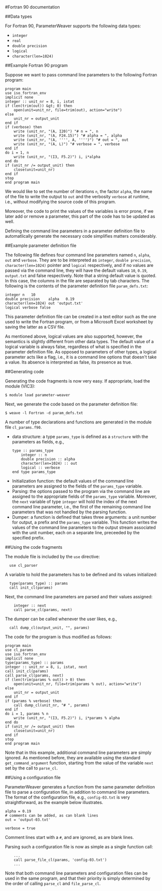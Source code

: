 #Fortran 90 documentation

##Data types

For Fortran 90, ParameterWeaver supports the following data types:

  * `integer`
  * `real`
  * `double precision`
  * `logical`
  * `character(len=1024)`

##Example Fortran 90 program

Suppose we want to pass command line parameters to the following Fortran
program:
```
program main
use iso_fortran_env
implicit none
integer :: unit_nr = 8, i, istat
if (len(trim(out)) &gt; 0) then
    open(unit=unit_nr, file=trim(out), action="write")
else
    unit_nr = output_unit
end if
if (verbose) then
    write (unit_nr, "(A, I20)") "# n = ", n
    write (unit_nr, "(A, F24.15)") "# alpha = ", alpha
    write (unit_nr, "(A, '''', A, '''')") "# out = ", out
    write (unit_nr, "(A, L)") "# verbose = ", verbose
end if
do i = 1, n
    write (unit_nr, "(I3, F5.2)") i, i*alpha
end do
if (unit_nr /= output_unit) then
    close(unit=unit_nr)
end if
stop
end program main
```
We would like to set the number of iterations `n`, the factor `alpha`, the
name of the file to write the output to `out` and the verbosity `verbose`
at runtime, i.e., without modifying the source code of this program.

Moreover, the code to print the values of the variables is error prone, if
we later add or remove a parameter, this part of the code has to be updated
as well.

Defining the command line parameters in a parameter definition file to
automatlically generate the necessary code simplifies matters considerably.

##Example parameter definition file

The following file defines four command line parameters named `n`, `alpha`,
`out` and `verbose`.  They are to be interpreted as `integer`, `double
precision`, `character(len=1024)` pointer and `logical` respectively, and
if no values are passed via the command line, they will have the default
values `10`, `0.19`, `output.txt` and false respectively.  Note that a
string default value is quoted.  In this case, the columns in the file are
separated by tab characters.  The following is the contents of the
parameter definition file `param_defs.txt`:
```
integer	n	10
double precision	alpha	0.19
character(len=1024)	out	'output.txt'
logical	verbose	false
```
This parameter definition file can be created in a text editor such as the
one used to write the Fortran program, or from a Microsoft Excel worksheet
by saving the latter as a CSV file.

As mentioned above, logical values are also supported, however, the
semantics is slightly different from other data types.  The default value
of a logical variable is always false, regardless of what is specified in
the parameter definition file.  As opposed to parameters of other types, a
logical parameter acts like a flag, i.e., it is a command line options that
doesn't take a value.  Its absence is interpreted as false, its presence as
true.

##Generating code

Generating the code fragments is now very easy.  If appropriate, load the
module (VIC3):
```
$ module load parameter-weaver
```
Next, we generate the code based on the parameter definition file:
```
$ weave -l Fortran -d param_defs.txt
```
A number of type declarations and functions are generated in the module
file `cl_params.f90`.

  * data structure: a type `params_type` is defined as a `structure` with
    the parameters as fields, e.g.,
    ```
    type :: params_type
        integer :: n
        double precision :: alpha
        character(len=1024) :: out
        logical :: verbose
    end type params_type
    ```
  * Initialization function: the default values of the command line
    parameters are assigned to the fields of the `params_type` variable.
  * Parsing: the options passed to the program via the command line are
    assigned to the appropriate fields of the `params_type` variable.
    Moreover, the `next` variable of type `integer` will hold the index of
    the next command line parameter, i.e., the first of the remaining
    command line parameters that was not handled by the parsing function.
  * Dumper: a function is defined that takes three arguments: a unit number
    for output, a prefix and the `params_type` variable.  This function
    writes the values of the command line parameters to the output stream
    associated with the unit number, each on a separate line, preceeded by
    the specified prefix.

##Using the code fragments

The module file is included by the `use` directive:
```
  use cl_parser
```
A variable to hold the parameters has to be defined and its values
initialized:
```
  type(params_type) :: params
  call init_cl(params)
```
Next, the command line parameters are parsed and their values assigned:
```
    integer :: next
    call parse_cl(params, next)
```
The dumper can be called whenever the user likes, e.g.,
```
  call dump_cl(output_unit, "", params)
```
The code for the program is thus modified as follows:
```
program main
use cl_params
use iso_fortran_env
implicit none
type(params_type) :: params
integer :: unit_nr = 8, i, istat, next
call init_cl(params)
call parse_cl(params, next)
if (len(trim(params % out)) > 0) then
    open(unit=unit_nr, file=trim(params % out), action="write")
else
    unit_nr = output_unit
end if
if (params % verbose) then
    call dump_cl(unit_nr, "# ", params)
end if
do i = 1, params % n
    write (unit_nr, "(I3, F5.2)") i, i*params % alpha
end do
if (unit_nr /= output_unit) then
    close(unit=unit_nr)
end if
stop
end program main
```

Note that in this example, additional command line parameters are simply
ignored.  As mentioned before, they are available using the standard
`get_command_argument` function, starting from the value of the variable
`next` set by the call to `parse_cl`.

##Using a configuration file

ParameterWeaver generates a function from the same parameter definition
file to parse a configuration file, in addition to command line parameters.
The format of the configuration file, e.g., `config-03.txt` is very
straightforward, as the example below illustrates.
```
alpha = 0.19
# comments can be added, as can blank lines
out = 'output-03.txt'

verbose = true
```
Comment lines start with a `#`, and are ignored, as are blank lines.

Parsing such a configuration file is now as simple as a single function
call:
```
    ...
    call parse_file_cl(params, 'config-03.txt')
    ...
```
Note that both command line parameters and configuration files can be used
in the same program, and that their priority is simply determined by the
order of calling `parse_cl` and `file_parse_cl`.
